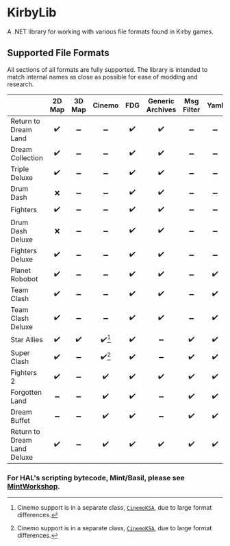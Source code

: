 # KirbyLib
 A .NET library for working with various file formats found in Kirby games.

## Supported File Formats
All sections of all formats are fully supported. The library is intended to match internal names as close as possible for ease of modding and research.

|                             | 2D Map | 3D Map | Cinemo | FDG | Generic Archives | Msg Filter | Yaml | XData |
| :-------------------------- | :----: | :----: | :----: | :-: | :--------------: | :--------: | :--: | :---: |
| Return to Dream Land        |   ✔️   |  ➖   |   ➖   | ✔️ |         ✔️       |     ➖     |  ➖  |  ✔️   |
| Dream Collection            |   ✔️   |  ➖   |   ➖   | ✔️ |         ✔️       |     ➖     |  ➖  |  ✔️   |
| Triple Deluxe               |   ✔️   |  ➖   |   ➖   | ✔️ |         ✔️       |     ➖     |  ➖  |  ✔️   |
| Drum Dash                   |   ❌   |  ➖   |   ➖   | ✔️ |         ✔️       |     ➖     |  ➖  |  ✔️   |
| Fighters                    |   ✔️   |  ➖   |   ➖   | ✔️ |         ✔️       |     ➖     |  ➖  |  ✔️   |
| Drum Dash Deluxe            |   ❌   |  ➖   |   ➖   | ✔️ |         ✔️       |     ➖     |  ➖  |  ✔️   |
| Fighters Deluxe             |   ✔️   |  ➖   |   ➖   | ✔️ |         ✔️       |     ➖     |  ➖  |  ✔️   |
| Planet Robobot              |   ✔️   |  ➖   |   ➖   | ✔️ |         ✔️       |     ➖     |  ✔️  |  ✔️   |
| Team Clash                  |   ✔️   |  ➖   |   ➖   | ✔️ |         ✔️       |     ➖     |  ✔️  |  ✔️   |
| Team Clash Deluxe           |   ✔️   |  ➖   |   ➖   | ✔️ |         ✔️       |     ➖     |  ✔️  |  ✔️   |
| Star Allies                 |   ✔️   |  ✔️   |   ✔️[^1]   | ✔️ |         ➖       |     ✔️     |  ✔️  |  ✔️   |
| Super Clash                 |   ✔️   |  ➖   |   ✔️[^1]   | ✔️ |         ➖       |     ✔️     |  ✔️  |  ✔️   |
| Fighters 2                  |   ✔️   |  ➖   |   ✔️   | ✔️ |         ✔️       |     ✔️     |  ✔️  |  ✔️   |
| Forgotten Land              |   ➖   |  ➖   |   ✔️   | ✔️ |         ➖       |     ✔️     |  ✔️  |  ✔️   |
| Dream Buffet                |   ➖   |  ➖   |   ✔️   | ✔️ |         ➖       |     ✔️     |  ✔️  |  ✔️   |
| Return to Dream Land Deluxe |   ✔️   |  ➖   |   ✔️   | ✔️ |         ✔️       |     ✔️     |  ✔️  |  ✔️   |

### For HAL's scripting bytecode, Mint/Basil, please see [MintWorkshop](https://github.com/firubii/MintWorkshop).

[^1]: Cinemo support is in a separate class, [`CinemoKSA`](https://github.com/firubii/KirbyLib/blob/main/KirbyLib/CinemoKSA.cs), due to large format differences.
